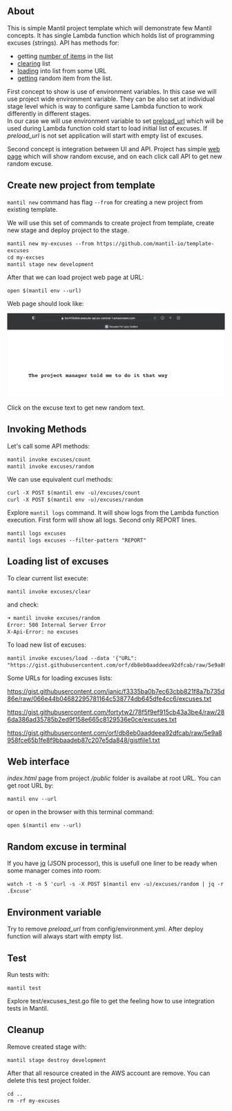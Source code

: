 ## About

This is simple Mantil project template which will demonstrate few Mantil
concepts. It has single Lambda function which holds list of programming excuses
(strings). API has methods for:
* getting [number of items](https://github.com/mantil-io/template-excuses/blob/601410bb2c25d1ea9c825c026087ffde5edcae1f/api/excuses/excuses.go#L45) in the list
* [clearing](https://github.com/mantil-io/template-excuses/blob/601410bb2c25d1ea9c825c026087ffde5edcae1f/api/excuses/excuses.go#L50) list
* [loading](https://github.com/mantil-io/template-excuses/blob/601410bb2c25d1ea9c825c026087ffde5edcae1f/api/excuses/excuses.go#L67) into list from some URL   
* [getting](https://github.com/mantil-io/template-excuses/blob/601410bb2c25d1ea9c825c026087ffde5edcae1f/api/excuses/excuses.go#L56) random item from the list. 


First concept to show is use of environment variables. In this case we will use
project wide environment variable. They can be also set at individual stage
level which is way to configure same Lambda function to work differently in
different stages.   
In our case we will use environment variable to set
[preload_url](https://github.com/mantil-io/template-excuses/blob/601410bb2c25d1ea9c825c026087ffde5edcae1f/config/environment.yml#L36)
which will be used during Lambda function cold start to load initial list of
excuses. If _preload_url_ is not set application will start with empty list of
excuses.

Second concept is integration between UI and API. Project has simple [web page](https://github.com/mantil-io/template-excuses/blob/master/public/index.html) which will show random excuse, and on each click call API to get new random excuse.  

## Create new project from template

`mantil new` command has flag `--from` for creating a new project from existing
template.

We will use this set of commands to create project from template, create new
stage and deploy project to the stage.

```
mantil new my-excuses --from https://github.com/mantil-io/template-excuses
cd my-excses
mantil stage new development
```

After that we can load project web page at URL:
```
open $(mantil env --url)
```

Web page should look like:

![web page](/excuses.png)

Click on the excuse text to get new random text.

## Invoking Methods

Let's call some API methods:

```
mantil invoke excuses/count
mantil invoke excuses/random
```

We can use equivalent curl methods:
```
curl -X POST $(mantil env -u)/excuses/count
curl -X POST $(mantil env -u)/excuses/random
```

Explore `mantil logs` command. It will show logs from the Lambda function
execution. First form will show all logs. Second only REPORT lines.

```
mantil logs excuses
mantil logs excuses --filter-pattern "REPORT"
```

## Loading list of excuses

To clear current list execute:
```
mantil invoke excuses/clear
```
and check:
```
➜ mantil invoke excuses/random
Error: 500 Internal Server Error
X-Api-Error: no excuses
```

To load new list of excuses:
```
mantil invoke excuses/load --data '{"URL": "https://gist.githubusercontent.com/orf/db8eb0aaddeea92dfcab/raw/5e9a8958fce65b1fe8f9bbaadeb87c207e5da848/gistfile1.txt"}'
```

Some URLs for loading excuses lists:

https://gist.githubusercontent.com/ianic/f3335ba0b7ec63cbb821f8a7b735d86e/raw/066e44b04682295781164c538774db645dfe4cc6/excuses.txt

https://gist.githubusercontent.com/fortytw2/78f5f9ef915cb43a3be4/raw/286da386ad35785b2ed9f158e665c8129536e0ce/excuses.txt

https://gist.githubusercontent.com/orf/db8eb0aaddeea92dfcab/raw/5e9a8958fce65b1fe8f9bbaadeb87c207e5da848/gistfile1.txt

## Web interface

_index.html_ page from project _/public_ folder is availabe at root URL.
You can get root URL by:

```
mantil env --url
```

or open in the browser with this terminal command:
```
open $(mantil env --url)
```


## Random excuse in terminal

If you have [jq](https://github.com/stedolan/jq) (JSON processor), this
is usefull one liner to be ready when some manager comes into room:

```
watch -t -n 5 'curl -s -X POST $(mantil env -u)/excuses/random | jq -r .Excuse'
```


## Environment variable

Try to remove _preload_url_ from config/environment.yml. After deploy function
will always start with empty list.

## Test

Run tests with:
```
mantil test
```

Explore test/excuses_test.go file to get the feeling how to use integration
tests in Mantil.

## Cleanup

Remove created stage with:
```
mantil stage destroy development
```

After that all resource created in the AWS account are remove. You can delete
this test project folder.

```
cd ..
rm -rf my-excuses
```
